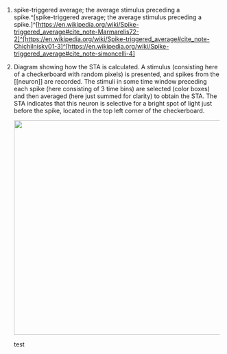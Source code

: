 1. spike-triggered average; the average stimulus preceding a spike.^[spike-triggered average; the average stimulus preceding a spike.]^[https://en.wikipedia.org/wiki/Spike-triggered_average#cite_note-Marmarelis72-2]^[https://en.wikipedia.org/wiki/Spike-triggered_average#cite_note-Chichilnisky01-3]^[https://en.wikipedia.org/wiki/Spike-triggered_average#cite_note-simoncelli-4]
2. Diagram showing how the STA is calculated. A stimulus (consisting here of a checkerboard with random pixels) is presented, and spikes from the [[neuron]] are recorded. The stimuli in some time window preceding each spike (here consisting of 3 time bins) are selected (color boxes) and then averaged (here just summed for clarity) to obtain the STA. The STA indicates that this neuron is selective for a bright spot of light just before the spike, located in the top left corner of the checkerboard.

	<img src="https://upload.wikimedia.org/wikipedia/commons/thumb/2/2c/Illustration_diagram_for_the_Spike-triggered_average.pdf/page1-1704px-Illustration_diagram_for_the_Spike-triggered_average.pdf.jpg" width="500" />
	
	test